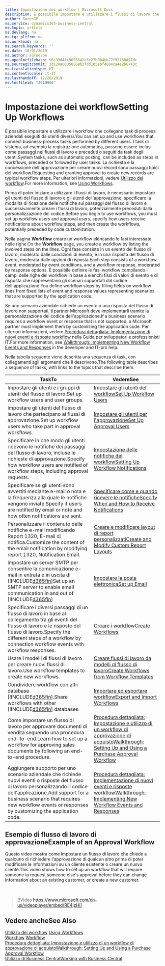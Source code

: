 ```yaml
---
title: Impostazione dei workflow | Microsoft Docs
description: È possibile impostare e utilizzare i flussi di lavoro che collegano task di processi aziendali eseguiti da utenti diversi. I task di sistema, ad esempio la registrazione automatica, possono essere inclusi come passaggi nei flussi di lavoro e preceduti o seguiti da task degli utenti. La richiesta e la concessione dell'approvazione per creare nuovi record sono passaggi tipici del workflow.
author: SorenGP
ms.service: dynamics365-business-central
ms.topic: article
ms.devlang: na
ms.tgt_pltfrm: na
ms.workload: na
ms.search.keywords: ''
ms.date: 10/01/2019
ms.author: sgroespe
ms.openlocfilehash: 96c39641c9665542c8c27b004bb27f92768d57dc
ms.sourcegitcommit: 3d128a00358668b3fdd105ebf4604ca4e2b6743c
ms.translationtype: HT
ms.contentlocale: it-IT
ms.lasthandoff: 12/20/2019
ms.locfileid: "2910906"
---
```

# <a name="setting-up-workflows"></a><span data-ttu-id="1269e-105">Impostazione dei workflow</span><span class="sxs-lookup"><span data-stu-id="1269e-105">Setting Up Workflows</span></span>
<span data-ttu-id="1269e-106">È possibile impostare e utilizzare i workflow che collegano task di processi aziendali eseguiti da utenti diversi.</span><span class="sxs-lookup"><span data-stu-id="1269e-106">You can set up and use workflows that connect business-process tasks performed by different users.</span></span> <span data-ttu-id="1269e-107">I task di sistema, ad esempio la registrazione automatica, possono essere inclusi come passaggi nei flussi di lavoro e preceduti o seguiti da task degli utenti.</span><span class="sxs-lookup"><span data-stu-id="1269e-107">System tasks, such as automatic posting, can be included as steps in workflows, preceded or followed by user tasks.</span></span> <span data-ttu-id="1269e-108">La richiesta e la concessione dell'approvazione per creare nuovi record sono passaggi tipici del workflow.</span><span class="sxs-lookup"><span data-stu-id="1269e-108">Requesting and granting approval to create new records are typical workflow steps.</span></span> <span data-ttu-id="1269e-109">Per ulteriori informazioni, vedere [Utilizzo dei workflow](across-use-workflows.md).</span><span class="sxs-lookup"><span data-stu-id="1269e-109">For more information, see [Using Workflows](across-use-workflows.md).</span></span>  

 <span data-ttu-id="1269e-110">Prima di poter iniziare a utilizzare i flussi di lavoro, è necessario impostare gli utenti del flusso di lavoro e gli utenti dell'approvazione, specificare la modalità di ricezione delle notifiche sui passaggi del flusso di lavoro e successivamente creare i flussi di lavoro, potenzialmente preceduti dalla personalizzazione del codice.</span><span class="sxs-lookup"><span data-stu-id="1269e-110">Before you begin to use workflows, you must set up workflow users and approval users, specify how users receive notifications about workflow steps, and then create the workflows, potentially preceded by code customization.</span></span>  

 <span data-ttu-id="1269e-111">Nella pagina **Workflow** creare un workflow elencando le fasi interessate nelle righe.</span><span class="sxs-lookup"><span data-stu-id="1269e-111">On the **Workflow** page, you create a workflow by listing the involved steps on the lines.</span></span> <span data-ttu-id="1269e-112">Ogni fase consiste in un evento del flusso di lavoro, moderato dalle condizioni di evento, e in una risposta del flusso di lavoro, moderata dalle opzioni di risposta.</span><span class="sxs-lookup"><span data-stu-id="1269e-112">Each step consists of a workflow event, moderated by event conditions, and a workflow response, moderated by response options.</span></span> <span data-ttu-id="1269e-113">È possibile definire le fasi workflow compilando i campi delle righe del workflow in base a elenchi fissi di valori di evento e di risposta che rappresentano gli scenari supportati dal codice dell'applicazione.</span><span class="sxs-lookup"><span data-stu-id="1269e-113">You define workflow steps by filling fields on workflow lines from fixed lists of event and response values representing scenarios that are supported by the application code.</span></span>  

 <span data-ttu-id="1269e-114">Se uno scenario aziendale richiede un evento o una risposta del flusso di lavoro non supportati, il partner Microsoft deve implementarli tramite la personalizzazione del codice dell'applicazione.</span><span class="sxs-lookup"><span data-stu-id="1269e-114">If a business scenario requires a workflow event or response that is not supported, a Microsoft partner must implement them by customizing the application code.</span></span> <span data-ttu-id="1269e-115">Per ulteriori informazioni, vedere [Procedura dettagliata: Implementazione di nuovi eventi e risposte workflow](/dynamics-nav/Walkthrough--Implementing-New-Workflow-Events-and-Responses) nella Guida per sviluppatori e professionisti IT.</span><span class="sxs-lookup"><span data-stu-id="1269e-115">For more information, see [Walkthrough: Implementing New Workflow Events and Responses](/dynamics-nav/Walkthrough--Implementing-New-Workflow-Events-and-Responses) in the developer and IT-pro help.</span></span>

 <span data-ttu-id="1269e-116">Nella tabella seguente viene descritta una sequenza di task, con collegamenti agli argomenti che li descrivono.</span><span class="sxs-lookup"><span data-stu-id="1269e-116">The following table describes a sequence of tasks, with links to the topics that describe them.</span></span>  

|<span data-ttu-id="1269e-117">**Task**</span><span class="sxs-lookup"><span data-stu-id="1269e-117">**To**</span></span>|<span data-ttu-id="1269e-118">**Vedere**</span><span class="sxs-lookup"><span data-stu-id="1269e-118">**See**</span></span>|  
|------------|-------------|  
|<span data-ttu-id="1269e-119">Impostare gli utenti e i gruppi di utenti del flusso di lavoro.</span><span class="sxs-lookup"><span data-stu-id="1269e-119">Set up workflow users and user groups.</span></span>|[<span data-ttu-id="1269e-120">Impostare gli utenti del workflow</span><span class="sxs-lookup"><span data-stu-id="1269e-120">Set Up Workflow Users</span></span>](across-how-to-set-up-workflow-users.md)|  
|<span data-ttu-id="1269e-121">Impostare gli utenti del flusso di lavoro che partecipano ai flussi di approvazione.</span><span class="sxs-lookup"><span data-stu-id="1269e-121">Set up workflow users who take part in approval workflows.</span></span>|[<span data-ttu-id="1269e-122">Impostare gli utenti per l'approvazione</span><span class="sxs-lookup"><span data-stu-id="1269e-122">Set Up Approval Users</span></span>](across-how-to-set-up-approval-users.md)|  
|<span data-ttu-id="1269e-123">Specificare in che modo gli utenti ricevono le notifiche dei passaggi del flusso di lavoro, incluse le richieste di approvazione.</span><span class="sxs-lookup"><span data-stu-id="1269e-123">Specify how workflow users are notified of workflow steps, including approval requests.</span></span>|[<span data-ttu-id="1269e-124">Impostazione delle notifiche del workflow</span><span class="sxs-lookup"><span data-stu-id="1269e-124">Setting Up Workflow Notifications</span></span>](across-setting-up-workflow-notifications.md)|  
|<span data-ttu-id="1269e-125">Specificare se gli utenti sono avvertiti mediante e-mail o nota e la frequenza alla quale le notifiche vengono inviate.</span><span class="sxs-lookup"><span data-stu-id="1269e-125">Specify if users are notified by email or note and how often notifications are sent.</span></span>|[<span data-ttu-id="1269e-126">Specificare come e quando ricevere le notifiche</span><span class="sxs-lookup"><span data-stu-id="1269e-126">Specify When and How to Receive Notifications</span></span>](across-how-to-specify-when-and-how-to-receive-notifications.md)|  
|<span data-ttu-id="1269e-127">Personalizzare il contenuto delle notifiche e-mail modificando Report 1320, E-mail di notifica.</span><span class="sxs-lookup"><span data-stu-id="1269e-127">Customize the content of the email notification by modifying report 1320, Notification Email.</span></span>|[<span data-ttu-id="1269e-128">Creare e modificare layout di report personalizzati</span><span class="sxs-lookup"><span data-stu-id="1269e-128">Create and Modify Custom Report Layouts</span></span>](ui-how-create-custom-report-layout.md)|  
|<span data-ttu-id="1269e-129">Impostare un server SMTP per consentire la comunicazione e-mail in entrata e in uscita di [!INCLUDE[d365fin](includes/d365fin_md.md)]</span><span class="sxs-lookup"><span data-stu-id="1269e-129">Set up an SMTP server to enable email communication in and out of [!INCLUDE[d365fin](includes/d365fin_md.md)]</span></span>|[<span data-ttu-id="1269e-130">Impostare la posta elettronica</span><span class="sxs-lookup"><span data-stu-id="1269e-130">Set up Email</span></span>](admin-how-setup-email.md)|
|<span data-ttu-id="1269e-131">Specificare i diversi passaggi di un flusso di lavoro in base al collegamento tra gli eventi del flusso di lavoro e le risposte del flusso di lavoro.</span><span class="sxs-lookup"><span data-stu-id="1269e-131">Specify the different steps of a workflow by connection workflow events with workflow responses.</span></span>|[<span data-ttu-id="1269e-132">Creare i workflow</span><span class="sxs-lookup"><span data-stu-id="1269e-132">Create Workflows</span></span>](across-how-to-create-workflows.md)|  
|<span data-ttu-id="1269e-133">Usare i modelli di flussi di lavoro per creare nuovi flussi di lavoro.</span><span class="sxs-lookup"><span data-stu-id="1269e-133">Use workflow templates to create new workflows.</span></span>|[<span data-ttu-id="1269e-134">Creare flussi di lavoro da modelli di flusso di lavoro</span><span class="sxs-lookup"><span data-stu-id="1269e-134">Create Workflows from Workflow Templates</span></span>](across-how-to-create-workflows-from-workflow-templates.md)|  
|<span data-ttu-id="1269e-135">Condividere workflow con altri database [!INCLUDE[d365fin](includes/d365fin_md.md)].</span><span class="sxs-lookup"><span data-stu-id="1269e-135">Share workflows with other [!INCLUDE[d365fin](includes/d365fin_md.md)] databases.</span></span>|[<span data-ttu-id="1269e-136">Importare ed esportare workflow</span><span class="sxs-lookup"><span data-stu-id="1269e-136">Export and Import Workflows</span></span>](across-how-to-export-and-import-workflows.md)|  
|<span data-ttu-id="1269e-137">Come impostare un flusso di lavoro per approvare documenti di vendita seguendo una procedura end-to-end.</span><span class="sxs-lookup"><span data-stu-id="1269e-137">Learn how to set up a workflow for approving sales documents by following an end-to-end procedure.</span></span>|[<span data-ttu-id="1269e-138">Procedura dettagliata: Impostazione e utilizzo di un workflow di approvazione di acquisto</span><span class="sxs-lookup"><span data-stu-id="1269e-138">Walkthrough: Setting Up and Using a Purchase Approval Workflow</span></span>](walkthrough-setting-up-and-using-a-purchase-approval-workflow.md)|  
|<span data-ttu-id="1269e-139">Aggiungere supporto per uno scenario aziendale che richiede nuovi eventi o risposte del flusso di lavoro personalizzando il codice dell'applicazione.</span><span class="sxs-lookup"><span data-stu-id="1269e-139">Add support for a business scenario that requires new workflow events or responses by customizing the application code.</span></span>|[<span data-ttu-id="1269e-140">Procedura dettagliata: Implementazione di nuovi eventi e risposte workflow</span><span class="sxs-lookup"><span data-stu-id="1269e-140">Walkthrough: Implementing New Workflow Events and Responses</span></span>](/dynamics-nav/Walkthrough--Implementing-New-Workflow-Events-and-Responses)|  

## <a name="example-of-an-approval-workflow"></a><span data-ttu-id="1269e-141">Esempio di flusso di lavoro di approvazione</span><span class="sxs-lookup"><span data-stu-id="1269e-141">Example of an Approval Workflow</span></span>
<span data-ttu-id="1269e-142">Questo video mostra come impostare un flusso di lavoro che chiede a qualcuno di richiedere l'approvazione di qualcun altro prima di poter modificare le informazioni su un cliente esistente o creare un nuovo cliente.</span><span class="sxs-lookup"><span data-stu-id="1269e-142">This video shows how to set up an workflow that will require someone to request someone else's approval before they can change information about an existing customer, or create a new customer.</span></span>  
<br><br>  

> [!Video https://www.microsoft.com/en-us/videoplayer/embed/RE4jzHI]

## <a name="see-also"></a><span data-ttu-id="1269e-143">Vedere anche</span><span class="sxs-lookup"><span data-stu-id="1269e-143">See Also</span></span>  
 <span data-ttu-id="1269e-144">[Utilizzo dei workflow](across-use-workflows.md) </span><span class="sxs-lookup"><span data-stu-id="1269e-144">[Using Workflows](across-use-workflows.md) </span></span>  
 <span data-ttu-id="1269e-145">[Workflow](across-workflow.md) </span><span class="sxs-lookup"><span data-stu-id="1269e-145">[Workflow](across-workflow.md) </span></span>  
 [<span data-ttu-id="1269e-146">Procedura dettagliata: Impostazione e utilizzo di un workflow di approvazione di acquisto</span><span class="sxs-lookup"><span data-stu-id="1269e-146">Walkthrough: Setting Up and Using a Purchase Approval Workflow</span></span>](walkthrough-setting-up-and-using-a-purchase-approval-workflow.md)  
 [<span data-ttu-id="1269e-147">Utilizzo di Business Central</span><span class="sxs-lookup"><span data-stu-id="1269e-147">Working with Business Central</span></span>](ui-work-product.md)
